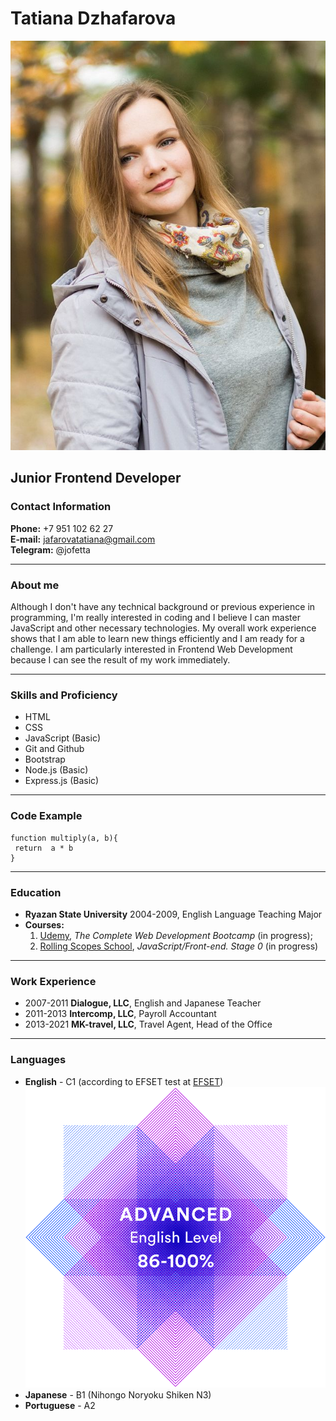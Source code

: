 # Tatiana Dzhafarova

![My picture](/IMG_7138.JPG)

## Junior Frontend Developer

### Contact Information
**Phone:** +7 951 102 62 27  
**E-mail:** jafarovatatiana@gmail.com  
**Telegram:** @jofetta  

------

### About me

Although I don't have any technical background or previous experience in programming, I'm really interested in coding and I believe I can master JavaScript and other necessary technologies. My overall work experience shows that I am able to learn new things efficiently and I am ready for a challenge. I am particularly interested in Frontend Web Development because I can see the result of my work immediately. 

------
  
### Skills and Proficiency

* HTML
* CSS 
* JavaScript (Basic)
* Git and Github 
* Bootstrap
* Node.js (Basic)
* Express.js (Basic)

------

### Code Example

``` 
function multiply(a, b){
 return  a * b
} 
```  

------

### Education
* **Ryazan State University** 2004-2009, English Language Teaching Major
* **Courses:**
    1. [Udemy](https://www.udemy.com/), *The Complete Web Development Bootcamp* (in progress);
    2. [Rolling Scopes School](https://rs.school/), *JavaScript/Front-end. Stage 0* (in progress)

------

### Work Experience

* 2007-2011 **Dialogue, LLC**, English and Japanese Teacher
* 2011-2013 **Intercomp, LLC**, Payroll Accountant
* 2013-2021 **MK-travel, LLC**, Travel Agent, Head of the Office

------

### Languages

* **English** - C1 (according to EFSET test at [EFSET](https://www.efset.org/quick-check/))
![test result](/efsettest.png)
* **Japanese** - B1 (Nihongo Noryoku Shiken N3)
* **Portuguese** - A2 

